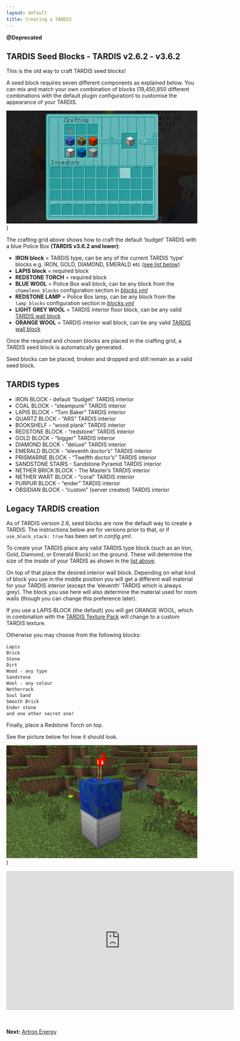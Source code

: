```yaml
---
layout: default
title: Creating a TARDIS
---
```


**@Deprecated**

## TARDIS Seed Blocks - TARDIS v2.6.2 - v3.6.2

This is the old way to craft TARDIS seed blocks!

A seed block requires seven different components as explained below. You can mix and match your own combination of
blocks (19,450,850 different combinations with the default plugin configuration) to customise the appearance of your
TARDIS.

![Crafting a TARDIS seed block](/images/docs/craftdefaultseed.jpg))

The crafting grid above shows how to craft the default ‘budget’ TARDIS with a blue Police Box **(TARDIS v3.6.2 and
lower)**:

- **IRON block** = TARDIS type, can be any of the current TARDIS ‘type’ blocks e.g. IRON, GOLD, DIAMOND, EMERALD
  etc ([see list below](#types))
- **LAPIS block** = required block
- **REDSTONE TORCH** = required block
- **BLUE WOOL** = Police Box wall block, can be any block from the `chameleon_blocks` configuration section in
  _[blocks.yml](https://github.com/eccentricdevotion/TARDIS/blob/v4.0/src/main/resources/blocks.yml#L129-L307)_
- **REDSTONE LAMP** = Police Box lamp, can be any block from the `lamp_blocks` configuration section in
  _[blocks.yml](https://github.com/eccentricdevotion/TARDIS/blob/v4.0/src/main/resources/blocks.yml#L308-L314)_
- **LIGHT GREY WOOL** = TARDIS interior floor block, can be any
  valid [TARDIS wall block](https://github.com/eccentricdevotion/TARDIS/blob/v4.0/src/main/resources/blocks.yml#L4-L127)
- **ORANGE WOOL** = TARDIS interior wall block, can be any
  valid [TARDIS wall block](https://github.com/eccentricdevotion/TARDIS/blob/v4.0/src/main/resources/blocks.yml#L4-L127)

Once the required and chosen blocks are placed in the crafting grid, a TARDIS seed block is automatically generated.

Seed blocks can be placed, broken and dropped and still remain as a valid seed block.

## TARDIS types

- IRON BLOCK - default “budget” TARDIS interior
- COAL BLOCK - “steampunk” TARDIS interior
- LAPIS BLOCK - “Tom Baker” TARDIS interior
- QUARTZ BLOCK - “ARS” TARDIS interior
- BOOKSHELF - “wood plank” TARDIS interior
- REDSTONE BLOCK - “redstone” TARDIS interior
- GOLD BLOCK - “bigger” TARDIS interior
- DIAMOND BLOCK - “deluxe” TARDIS interior
- EMERALD BLOCK - “eleventh doctor’s” TARDIS interior
- PRISMARINE BLOCK - “Twelfth doctor’s” TARDIS interior
- SANDSTONE STAIRS - Sandstone Pyramid TARDIS interior
- NETHER BRICK BLOCK - The Master’s TARDIS interior
- NETHER WART BLOCK - “coral” TARDIS interior
- PURPUR BLOCK - “ender” TARDIS interior
- OBSIDIAN BLOCK - “custom” (server created) TARDIS interior

## Legacy TARDIS creation

As of TARDIS version 2.6, seed blocks are now the default way to create a TARDIS. The instructions below are for
versions prior to that, or if `use_block_stack: true` has been set in _config.yml_.

To create your TARDIS place any valid TARDIS type block (such as an Iron, Gold, Diamond, or Emerald Block) on the
ground. These will determine the size of the inside of your TARDIS as shown in the [list above](#types).

On top of that place the desired interior wall block. Depending on what kind of block you use in the middle position you
will get a different wall material for your TARDIS interior (except the ‘eleventh’ TARDIS which is always grey). The
block you use here will also determine the material used for room walls (though you can change this preference later).

If you use a LAPIS BLOCK (the default) you will get ORANGE WOOL, which in combination with
the [TARDIS Texture Pack](http://www.curse.com/texture-packs/minecraft/tardis-tp) will change to a custom TARDIS
texture.

Otherwise you may choose from the following blocks:

    Lapis
    Brick
    Stone
    Dirt
    Wood - any type
    Sandstone
    Wool - any colour
    Netherrack
    Soul Sand
    Smooth Brick
    Ender stone
    and one other secret one!

Finally, place a Redstone Torch on top.

See the picture below for how it should look.

![Block stack](/images/docs/tardis-create.jpg))

<iframe src="https://player.vimeo.com/video/57807690" width="600" height="366" frameborder="0" webkitallowfullscreen mozallowfullscreen allowfullscreen></iframe>

&nbsp;

**Next:** [Artron Energy](artron-energy.html)
